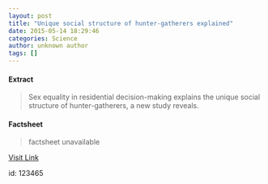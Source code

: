 ```yaml
---
layout: post
title: "Unique social structure of hunter-gatherers explained"
date: 2015-05-14 18:29:46
categories: Science
author: unknown author
tags: []
---
```



#### Extract
>Sex equality in residential decision-making explains the unique social structure of hunter-gatherers, a new study reveals.

#### Factsheet
>factsheet unavailable

[Visit Link](http://feeds.sciencedaily.com/~r/sciencedaily/~3/0GBOO9iwoNk/150514142946.htm)

id:  123465
